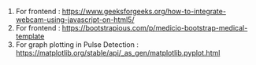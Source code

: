 1) For frontend : https://www.geeksforgeeks.org/how-to-integrate-webcam-using-javascript-on-html5/
2) For frontend : https://bootstrapious.com/p/medicio-bootstrap-medical-template
3) For graph plotting in Pulse Detection : https://matplotlib.org/stable/api/_as_gen/matplotlib.pyplot.html
